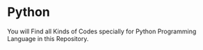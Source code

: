 # Python
You will Find all Kinds of Codes specially for Python Programming Language in this Repository. 
